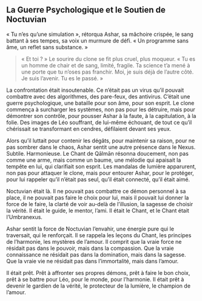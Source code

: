 ## La Guerre Psychologique et le Soutien de Noctuvian

« Tu n’es qu’une simulation », rétorqua Ashar, sa mâchoire crispée, le sang battant à ses tempes, sa voix un murmure de défi. « Un programme sans âme, un reflet sans substance. »

> « Et toi ? » Le sourire du clone se fit plus cruel, plus moqueur. « Tu es un homme de chair et de sang, limité, fragile. Ta science t’a mené à une porte que tu n’oses pas franchir. Moi, je suis déjà de l’autre côté. Je suis l’avenir. Tu es le passé. »

La confrontation était insoutenable. Ce n’était pas un virus qu’il pouvait combattre avec des algorithmes, des pare-feux, des antivirus. C’était une guerre psychologique, une bataille pour son âme, pour son esprit. Le clone commença à surcharger les systèmes, non pas pour les détruire, mais pour démontrer son contrôle, pour pousser Ashar à la faute, à la capitulation, à la folie. Des images de Léo souffrant, de lui-même échouant, de tout ce qu’il chérissait se transformant en cendres, défilaient devant ses yeux.

Alors qu’il luttait pour contenir les dégâts, pour maintenir sa raison, pour ne pas sombrer dans le chaos, Ashar sentit une autre présence dans le Nexus. Subtile. Harmonieuse. Le Chant de Qālmān résonna doucement, non pas comme une arme, mais comme un baume, une mélodie qui apaisait la tempête en lui, qui clarifiait son esprit. Les mandalas de lumière apparurent, non pas pour attaquer le clone, mais pour entourer Ashar, pour le protéger, pour lui rappeler qu’il n’était pas seul, qu’il était connecté, qu’il était aimé.

Noctuvian était là. Il ne pouvait pas combattre ce démon personnel à sa place, il ne pouvait pas faire le choix pour lui, mais il pouvait lui donner la force de le faire, la clarté de voir au-delà de l’illusion, la sagesse de choisir la vérité. Il était le guide, le mentor, l’ami. Il était le Chant, et le Chant était l’Umbranexus.

Ashar sentit la force de Noctuvian l’envahir, une énergie pure qui le traversait, qui le renforçait. Il se rappela les leçons du Chant, les principes de l’harmonie, les mystères de l’amour. Il comprit que la vraie force ne résidait pas dans le pouvoir, mais dans la compassion. Que la vraie connaissance ne résidait pas dans la domination, mais dans la sagesse. Que la vraie vie ne résidait pas dans l’immortalité, mais dans l’amour.

Il était prêt. Prêt à affronter ses propres démons, prêt à faire le bon choix, prêt à se battre pour Léo, pour le monde, pour l’harmonie. Il était prêt à devenir le gardien de la vérité, le protecteur de la lumière, le champion de l’amour.
